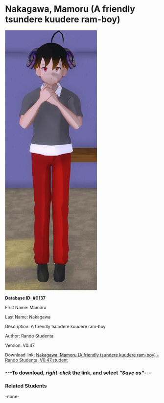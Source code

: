 # Nakagawa, Mamoru (A friendly tsundere kuudere ram-boy)

<img src="Files/Nakagawa, Mamoru (A friendly tsundere kuudere ram-boy).png" title="Nakagawa, Mamoru (A friendly tsundere kuudere ram-boy) - Rando Studenta, V0.47">

**Database ID: #0137**

First Name: Mamoru

Last Name: Nakagawa

Description: A friendly tsundere kuudere ram-boy

Author: Rando Studenta

Version: V0.47

Download link: <a href="https://raw.githubusercontent.com/Arbiter1223/Daigaku-Gurashi-Custom-Students/master/Students/Files/Nakagawa%2C%20Mamoru%20(A%20friendly%20tsundere%20kuudere%20ram-boy)%20-%20Rando%20Studenta%2C%20V0.47.student">Nakagawa, Mamoru (A friendly tsundere kuudere ram-boy) - Rando Studenta, V0.47.student</a>

### ---**To download, _right-click_ the link, and select _"Save as"_**---

### Related Students

-none-

